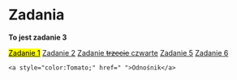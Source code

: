 <!DOCTYPE html>
<html>
  <head>
    <h1>Zadania</h1>
  </head>
  <body>
    <p><b>To jest zadanie 3</b></p>
    <a href="https://yoda20039.github.io/zadania/"><mark>Zadanie 1</mark></a>
    <a href="https://yoda20039.github.io/Zadanie-2/">Zadanie 2</a>
    <a href=" Zadanie-1.io ">Zadanie <del>trzecie</del> <ins>czwarte</ins></a>
    <a href=" ">Zadanie 5</a>
    <a href=" ">Zadanie 6</a>
    
    <a style="color:Tomato;" href=" ">Odnośnik</a>
  </body>
</html>
